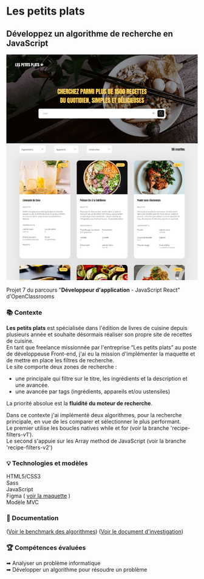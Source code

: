 # Les petits plats

## Développez un algorithme de recherche en JavaScript

![Visuel Les petits plats](assets/docs/screenshot.png)

Projet 7 du parcours "**Développeur d'application** - JavaScript React" d'OpenClassrooms

### 📚 Contexte

**Les petits plats** est spécialisée dans l'édition de livres de cuisine depuis plusieurs année et souhaite désormais réaliser son propre site de recettes de cuisine. <br>
En tant que freelance missionnée par l'entreprise “Les petits plats” au poste de développeuse Front-end, j'ai eu la mission d'implémenter la maquette et de mettre en place les filtres de recherche.<br>
Le site comporte deux zones de recherche :

<ul>
<li>une principale qui filtre sur le titre, les ingrédients et la description et une avancée.</li>
<li>une avancée par tags (ingrédients, appareils et/ou ustensiles)</li>
</ul>

La priorité absolue est la **fluidité du moteur de recherche**. <br>

Dans ce contexte j'ai implémenté deux algorithmes, pour la recherche principale, en vue de les comparer et sélectionner le plus performant. <br>
Le premier utilise les boucles natives while et for (voir la branche 'recipe-filters-v1'). <br>
Le second s'appuie sur les Array method de JavaScript (voir la branche 'recipe-filters-v2')

### 💡 Technologies et modèles

HTML5/CSS3 <br>
Sass <br>
JavaScript <br>
Figma ( [voir la maquette](https://www.figma.com/file/LY5VQTAqnrAf0bWObOBrt8/Les-petits-plats---Maquette-2.0?type=design&node-id=0-1&mode=design) ) <br>
Modèle MVC

### 📄 Documentation

([Voir le benchmark des algorithmes](https://jsben.ch/eS8bA))
([Voir le document d'investigation](assets/docs/Ganzin_Segolene_1_fiche_investigation_122023.pdf))

### 🏆 Compétences évaluées

➡ Analyser un problème informatique <br>
➡ Développer un algorithme pour résoudre un problème <br>
